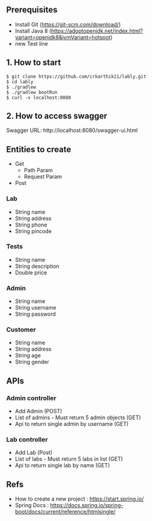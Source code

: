 ## Prerequisites
- Install Git (https://git-scm.com/download/)
- Install Java 8 (https://adoptopenjdk.net/index.html?variant=openjdk8&jvmVariant=hotspot)
- new Test line 

## 1. How to start
```
$ git clone https://github.com/crkarthik11/lably.git
$ cd lably
$ ./gradlew
$ ./gradlew bootRun
$ curl -v localhost:8080
```
## 2. How to access swagger

Swagger URL: http://localhost:8080/swagger-ui.html


## Entities to create

- Get
    - Path Param
    - Request Param
- Post

### Lab
 - String name
 - String address
 - String phone
 - String pincode

 ### Tests
 - String name
 - String description
 - Double price


### Admin
 - String name
 - String  username
 - String  password
 
### Customer
 - String name
 - String address
 - String age
 - String gender


## APIs 

### Admin controller
 - Add Admin (POST) 
 - List of admins - Must return 5 admin objects (GET)
 - Api to return single admin by username (GET)

### Lab controller
 - Add Lab (Post)
 - List of labs - Must return 5 labs in list (GET)
 - Api to return single lab by name (GET)


## Refs
 - How to create a new project : https://start.spring.io/
 - Spring Docs :  https://docs.spring.io/spring-boot/docs/current/reference/htmlsingle/

 
